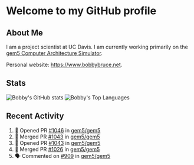 # Welcome to my GitHub profile

## About Me

I am a project scientist at UC Davis. I am currently working primarily on the [gem5 Computer Architecture Simulator](https://github.com/gem5).

Personal website: <https://www.bobbybruce.net>.

## Stats

![Bobby's GitHub stats](https://github-readme-stats.vercel.app/api?username=bobbyrbruce&show_icons=true&theme=responsive&include_all_commits=true&count_private=true&show=reviews&disable_animations=true)
![Bobby's Top Languages ](https://github-readme-stats.vercel.app/api/top-langs/?username=bobbyrbruce&layout=compact&theme=responsive&count_private=true&langs_count=10&disable_animations=true)

## Recent Activity

<!--START_SECTION:activity-->
1. 💪 Opened PR [#1046](https://github.com/gem5/gem5/pull/1046) in [gem5/gem5](https://github.com/gem5/gem5)
2. 🎉 Merged PR [#1043](https://github.com/gem5/gem5/pull/1043) in [gem5/gem5](https://github.com/gem5/gem5)
3. 💪 Opened PR [#1043](https://github.com/gem5/gem5/pull/1043) in [gem5/gem5](https://github.com/gem5/gem5)
4. 🎉 Merged PR [#1026](https://github.com/gem5/gem5/pull/1026) in [gem5/gem5](https://github.com/gem5/gem5)
5. 🗣 Commented on [#909](https://github.com/gem5/gem5/issues/909#issuecomment-2065541639) in [gem5/gem5](https://github.com/gem5/gem5)
<!--END_SECTION:activity-->
